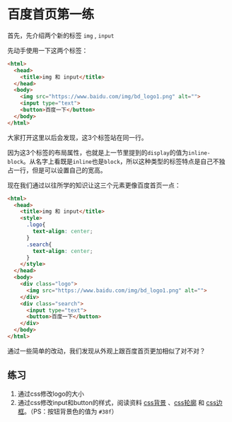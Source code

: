 # 百度首页第一练

首先，先介绍两个新的标签 `img` , `input`

先动手使用一下这两个标签：

```html
<html>
  <head>
    <title>img 和 input</title>
  </head>
  <body>
    <img src="https://www.baidu.com/img/bd_logo1.png" alt="">
    <input type="text">
    <button>百度一下</button>
  </body>
</html>
```

大家打开这里以后会发现，这3个标签站在同一行。

因为这3个标签的布局属性，也就是上一节里提到的`display`的值为`inline-block`。从名字上看既是`inline`也是`block`，所以这种类型的标签特点是自己不独占一行，但是可以设置自己的宽高。


现在我们通过以往所学的知识让这三个元素更像百度首页一点：

```html
<html>
  <head>
    <title>img 和 input</title>
    <style>
      .logo{
        text-align: center;
      }
      .search{
        text-align: center;
      }
    </style>
  </head>
  <body>
    <div class="logo">
      <img src="https://www.baidu.com/img/bd_logo1.png" alt="">
    </div>
    <div class="search">
      <input type="text">
      <button>百度一下</button>
    </div>
  </body>
</html>
```

通过一些简单的改动，我们发现从外观上跟百度首页更加相似了对不对？

## 练习

1. 通过css修改logo的大小
2. 通过css修改input和button的样式，阅读资料 [css背景](http://www.w3school.com.cn/css/css_background.asp) 、[css轮廓](http://www.w3school.com.cn/css/css_outline.asp) 和 [css边框](http://www.w3school.com.cn/css/css_border.asp)。（PS：按钮背景色的值为 `#38f`）